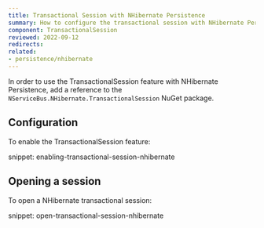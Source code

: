 ```yaml
---
title: Transactional Session with NHibernate Persistence
summary: How to configure the transactional session with NHibernate Persistence
component: TransactionalSession
reviewed: 2022-09-12
redirects:
related:
- persistence/nhibernate
---
```


In order to use the TransactionalSession feature with NHibernate Persistence, add a reference to the `NServiceBus.NHibernate.TransactionalSession` NuGet package.

## Configuration

To enable the TransactionalSession feature:

snippet: enabling-transactional-session-nhibernate

## Opening a session

To open a NHibernate transactional session:

snippet: open-transactional-session-nhibernate
